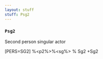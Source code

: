 ```yaml
---
layout: stuff
stuff: Psg2
---
```

### ` Psg2 ` 

Second person singular actor

[PERS=SG2]
%<p2%>%<sg%>
% Sg2
+Sg2
